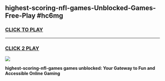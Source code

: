 
## highest-scoring-nfl-games-Unblocked-Games-Free-Play #hc6mg
<h3>
<a href="https://us.freeplayer.one?title=highest-scoring-nfl-games&ref=9M">CLICK TO PLAY</a></h3>
<hr>

<h3>
<a href="https://us.freeplayer.one?title=highest-scoring-nfl-games&ref=9M">CLICK 2 PLAY</a>
  
</h3>

<a href="https://us.freeplayer.one?title=highest-scoring-nfl-games&ref=9M"><img src="https://clearcache.store/games.png"></a>


**highest-scoring-nfl-games games unblocked: Your Gateway to Fun and Accessible Online Gaming**

